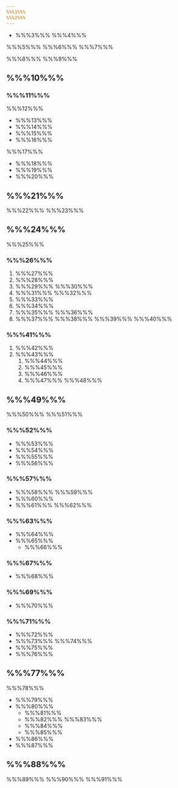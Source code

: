 ```yaml
---
%%%1%%%
%%%2%%%
---
```


* %%%3%%%
%%%4%%%

%%%5%%% %%%6%%% %%%7%%%

%%%8%%% %%%9%%%

## %%%10%%%

### %%%11%%%

%%%12%%%

* %%%13%%%
* %%%14%%%
* %%%15%%%
* %%%16%%%

%%%17%%%

* %%%18%%%
* %%%19%%%
* %%%20%%%

## %%%21%%%

%%%22%%% %%%23%%%

## %%%24%%%

%%%25%%%

### %%%26%%%

1. %%%27%%%
2. %%%28%%%
3. %%%29%%% %%%30%%%
4. %%%31%%% %%%32%%%
5. %%%33%%%
6. %%%34%%%
7. %%%35%%% %%%36%%%
8. %%%37%%% %%%38%%% %%%39%%% %%%40%%%

### %%%41%%%

1. %%%42%%%
2. %%%43%%%
    1. %%%44%%%
    2. %%%45%%%
    3. %%%46%%%
    4. %%%47%%% %%%48%%%

## %%%49%%%

%%%50%%% %%%51%%%

### %%%52%%%

* %%%53%%%
* %%%54%%%
* %%%55%%%
* %%%56%%%

### %%%57%%%

* %%%58%%% %%%59%%%
* %%%60%%%
* %%%61%%% %%%62%%%

### %%%63%%%

* %%%64%%%
* %%%65%%%
    * %%%66%%%

### %%%67%%%

* %%%68%%%

### %%%69%%%

* %%%70%%%

### %%%71%%%

* %%%72%%%
* %%%73%%% %%%74%%%
* %%%75%%%
* %%%76%%%

## %%%77%%%

%%%78%%%

* %%%79%%%
* %%%80%%%
    * %%%81%%%
    * %%%82%%% %%%83%%%
    * %%%84%%%
    * %%%85%%%
* %%%86%%%
* %%%87%%%

## %%%88%%%

%%%89%%% %%%90%%% %%%91%%%
